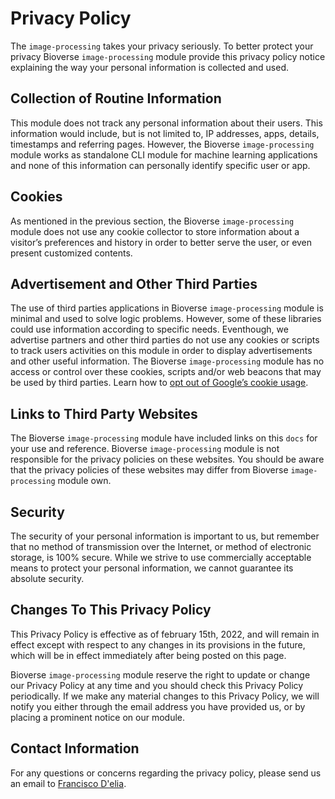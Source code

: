 # Privacy Policy

[//]: # (Source: https://github.com/ArthurGareginyan/privacy-policy-template/blob/master/privacy-policy.md)

The `image-processing` takes your privacy seriously. To better protect your privacy Bioverse `image-processing` module provide this privacy policy notice explaining the way your personal information is collected and used.

## Collection of Routine Information

This module does not track any personal information about their users. This information would include, but is not limited to, IP addresses, apps, details, timestamps and referring pages. However, the Bioverse `image-processing` module works as standalone CLI module for machine learning applications and none of this information can personally identify specific user or app. 

## Cookies

As mentioned in the previous section, the Bioverse `image-processing` module does not use any cookie collector to store information about a visitor’s preferences and history in order to better serve the user, or even present customized contents.


## Advertisement and Other Third Parties

The use of third parties applications in Bioverse `image-processing` module is minimal and used to solve logic problems. However, some of these libraries could use information according to specific needs. Eventhough, we advertise partners and other third parties do not use any cookies or scripts to track users activities on this module in order to display advertisements and other useful information. The Bioverse `image-processing` module has no access or control over these cookies, scripts and/or web beacons that may be used by third parties. Learn how to [opt out of Google’s cookie usage](http://www.google.com/privacy_ads.html).


## Links to Third Party Websites

The Bioverse `image-processing` module have included links on this `docs` for your use and reference. Bioverse `image-processing` module is not responsible for the privacy policies on these websites. You should be aware that the privacy policies of these websites may differ from Bioverse `image-processing` module own.


## Security

The security of your personal information is important to us, but remember that no method of transmission over the Internet, or method of electronic storage, is 100% secure. While we strive to use commercially acceptable means to protect your personal information, we cannot guarantee its absolute security.


## Changes To This Privacy Policy

This Privacy Policy is effective as of february 15th, 2022, and will remain in effect except with respect to any changes in its provisions in the future, which will be in effect immediately after being posted on this page.

Bioverse `image-processing` module reserve the right to update or change our Privacy Policy at any time and you should check this Privacy Policy periodically. If we make any material changes to this Privacy Policy, we will notify you either through the email address you have provided us, or by placing a prominent notice on our module.


## Contact Information

For any questions or concerns regarding the privacy policy, please send us an email to [Francisco D'elia](mailto:francisco.delia@bioverselabs.com).